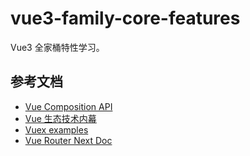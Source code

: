 # vue3-family-core-features

Vue3 全家桶特性学习。

## 参考文档

- [Vue Composition API](https://composition-api.vuejs.org/zh/api.html#shallowref)
- [Vue 生态技术内幕](https://www.yuque.com/woniuppp/vue3/intro)
- [Vuex examples](https://github.com/vuejs/vuex/blob/4.0/examples)
- [Vue Router Next Doc](https://github.com/vuejs/vue-router-next/blob/master/docs)
